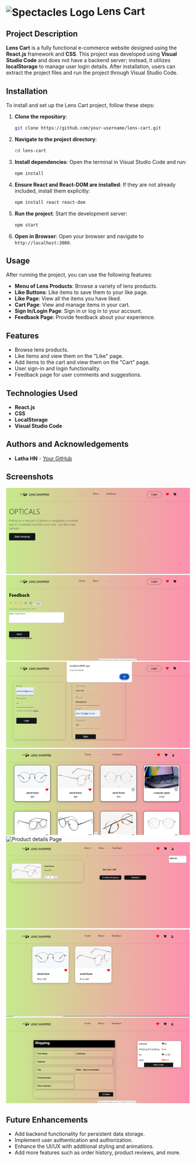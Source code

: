 # <img src="https://t3.ftcdn.net/jpg/03/38/40/94/360_F_338409482_YXUbGFqQyZKJuzUHS2DnjGZGaBMJSdcr.jpg" alt="Spectacles Logo" width="100" style="vertical-align: middle;"/> Lens Cart

## Project Description
**Lens Cart** is a fully functional e-commerce website designed using the **React.js** framework and **CSS**. This project was developed using **Visual Studio Code** and does not have a backend server; instead, it utilizes **localStorage** to manage user login details. After installation, users can extract the project files and run the project through Visual Studio Code.


## Installation
To install and set up the Lens Cart project, follow these steps:

1. **Clone the repository**:
    ```bash
    git clone https://github.com/your-username/lens-cart.git
    ```

2. **Navigate to the project directory**:
    ```bash
    cd lens-cart
    ```

3. **Install dependencies**:
    Open the terminal in Visual Studio Code and run:
    ```bash
    npm install
    ```

4. **Ensure React and React-DOM are installed**:
    If they are not already included, install them explicitly:
    ```bash
    npm install react react-dom
    ```

5. **Run the project**:
    Start the development server:
    ```bash
    npm start
    ```

6. **Open in Browser**:
    Open your browser and navigate to `http://localhost:3000`.

## Usage
After running the project, you can use the following features:

- **Menu of Lens Products**: Browse a variety of lens products.
- **Like Buttons**: Like items to save them to your like page.
- **Like Page**: View all the items you have liked.
- **Cart Page**: View and manage items in your cart.
- **Sign In/Login Page**: Sign in or log in to your account.
- **Feedback Page**: Provide feedback about your experience.

## Features
- Browse lens products.
- Like items and view them on the "Like" page.
- Add items to the cart and view them on the "Cart" page.
- User sign-in and login functionality.
- Feedback page for user comments and suggestions.

## Technologies Used
- **React.js**
- **CSS**
- **LocalStorage**
- **Visual Studio Code**


## Authors and Acknowledgements
- **Latha HN** - [Your GitHub](https://github.com/Latha56)

## Screenshots
![Home Page](screenshot/homepage.png)
![Feedback Page](screenshot/feedbackpage.png)
![Login Page](screenshot/loginpage.png)
![Menu page](screenshot/menupage.png)
![Product details Page](screenshot/productdetails.png)
![Cart Page](screenshot/cartpage.png)
![liked page](screenshot/likedimages.png)
![Slipping page](screenshot/slippingpage.png)

## Future Enhancements
- Add backend functionality for persistent data storage.
- Implement user authentication and authorization.
- Enhance the UI/UX with additional styling and animations.
- Add more features such as order history, product reviews, and more.
